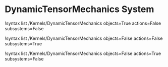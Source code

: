 <!-- MOOSE Documentation Stub: Remove this when content is added. -->


# DynamicTensorMechanics System

!syntax list /Kernels/DynamicTensorMechanics objects=True actions=False subsystems=False

!syntax list /Kernels/DynamicTensorMechanics objects=False actions=False subsystems=True

!syntax list /Kernels/DynamicTensorMechanics objects=False actions=True subsystems=False

